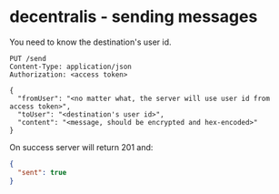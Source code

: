 # decentralis - sending messages

You need to know the destination's user id.
```http request
PUT /send
Content-Type: application/json
Authorization: <access token>

{
  "fromUser": "<no matter what, the server will use user id from access token>",
  "toUser": "<destination's user id>",
  "content": "<message, should be encrypted and hex-encoded>"
}
```
On success server will return 201 and:
```json
{
  "sent": true
}
```
